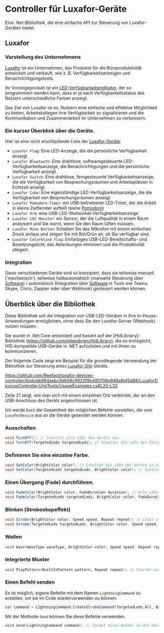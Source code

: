 # Controller für Luxafor-Geräte

Eine .Net-Bibliothek, die eine einfache API zur Steuerung von Luxafor-Geräten bietet.

## Luxafor

### Vorstellung des Unternehmens

[Luxafor](https://luxafor.com) ist ein Unternehmen, das Produkte für die Büroproduktivität entwickelt und verkauft, wie z. B. Verfügbarkeitsanzeigen und Benachrichtigungstools. 

Ihr Vorzeigeprodukt ist ein [LED-Verfügbarkeitsindikator](https://luxafor.com/product/flag), der so programmiert werden kann, dass er je nach Verfügbarkeitsstatus des Nutzers unterschiedliche Farben anzeigt. 

Das Ziel von Luxafor ist es, Nutzern eine einfache und effektive Möglichkeit zu bieten, Arbeitskollegen ihre Verfügbarkeit zu signalisieren und die Kommunikation und Zusammenarbeit im Unternehmen zu verbessern.

### Ein kurzer Überblick über die Geräte.

Hier ist eine nicht erschöpfende Liste der [Luxafor-Geräte](https://luxafor.com/products):

- `Luxafor Flag`: Eine LED-Anzeige, die die persönliche Verfügbarkeit anzeigt.
- `Luxafor Bluetooth`: Eine drahtlose, softwaregesteuerte LED-Verfügbarkeitsanzeige, die Benachrichtigungen und die persönliche Verfügbarkeit anzeigt.
- `Luxafor Switch`: Eine drahtlose, ferngesteuerte Verfügbarkeitsanzeige, die die Verfügbarkeit von Besprechungsräumen und Arbeitsplätzen in Echtzeit anzeigt.
- `Luxafor Cube`: Eine eigenständige LED-Verfügbarkeitsanzeige, die die Verfügbarkeit von Besprechungsräumen anzeigt.
- `Luxafor Pomodoro-Timer`: ein USB-betriebener LED-Timer, der die Arbeit in kleine Zeitfenster aufteilt (siehe [Pomodoro](https://reefact.net/craftsmanship/tools/pomodoro))
- `Luxafor Orb`: eine USB-LED-Weitwinkel-Verfügbarkeitsanzeige
- `Luxafor CO2 Monitor`: ein Sensor, der die Luftqualität in einem Raum analysiert und Sie warnt, wenn Sie den Raum lüften müssen.
- `Luxafor Mute Button`: Schalten Sie das Mikrofon mit einem einfachen Druck an/aus und zeigen Sie mit Rot/Grün an, ob Sie verfügbar sind.
- `Luxafor Colorblind Flag`: Einfarbiges USB-LED-Bereitschafts- und Besetzungslicht, das Ablenkungen eliminiert und die Produktivität steigert.

### Integration

Diese verschiedenen Geräte sind so konzipiert, dass sie teilweise manuell ('mechanisch'), teilweise halbautomatisch (manuelle Steuerung über [Software](https://luxaformanual.com)) / automatisch (Integration über [Software](https://luxaformanual.com) in Tools wie Teams, Skype, Cisco, Zappier oder über Webhook) gesteuert werden können. 

## Überblick über die Bibliothek

Diese Bibliothek soll die Integration von USB-LED-Geräten in Ihre In-House-Anwendungen ermöglichen, ohne dass Sie den Luxafor-Server (Webhook) nutzen müssen.

Sie wurde in .Net Core entwickelt und basiert auf der [HidLibrairy]-Bibliothek (https://github.com/mikeobrien/HidLibrary), die es ermöglicht, HID-kompatible USB-Geräte in .NET aufzulisten und mit ihnen zu kommunizieren.

Der folgende Code zeigt ein Beispiel für die grundlegende Verwendung der Bibliothek zur Steuerung eines [Luxafor Orb](https://luxafor.com/product/orb/)-Geräts.

https://github.com/Reefact/luxafor-devices-controller/blob/eb984aebc8db58c9922f9b480706e946a8ef5d88/LuxaforDevicesController.UnitTests/UsageExamples.cs#L20-L32

Zeile 21 zeigt, wie man sich mit einem einzelnen Orb verbindet, der an den USB-Anschluss des Geräts angeschlossen ist.

Ich werde kurz die Gesamtheit der möglichen Befehle vorstellen, die vom `LuxaforDevice` aus an die Geräte gesendet werden können.

### Ausschalten

```csharp
void TurnOff(); // Schaltet alle LEDs des Geräts aus.
void TurnOff(TargetedLeds targetedLeds); // Schaltet die LEDs des Zielgeräts aus.
```

### Definieren Sie eine einzelne Farbe.

```csharp
void SetColor(BrightColor color); // Schaltet die LEDs des Geräts in einer benutzerdefinierten Farbe ein.
void SetColor(TargetedLeds targetedLeds, BrightColor color); // Schaltet die LEDs des Zielgeräts in einer benutzerdefinierten Farbe ein.
```

### Einen Übergang (Fade) durchführen.

```csharp
void FadeColor(BrightColor color, FadeDuration duration); // Alle LEDs des Geräts werden in eine benutzerdefinierte Farbe umgewandelt.
void FadeColor(TargetedLeds targetedLeds, BrightColor color, FadeDuration duration); // Überblendet die LEDs des Zielgeräts in eine benutzerdefinierte Farbe.
```

### Blinken (Stroboskopeffekt)

```csharp
void Strobe(BrightColor color, Speed speed, Repeat repeat); // Lässt alle LEDs des Geräts in einer benutzerdefinierten Farbe blinken.
void Strobe(TargetedLeds targetedLeds, BrightColor color, Speed speed, Repeat repeat); // Lässt die LEDs des Zielgeräts in einer benutzerdefinierten Farbe blinken.
```

### Wellen

```csharp
void Wave(WaveType waveType, BrightColor color, Speed speed, Repeat repeat); // Startet ein wellenförmiges Muster, das alle LEDs des Geräts auf der Grundlage einer benutzerdefinierten Farbe anvisiert.
```

### Integrierte Muster

```csharp
void PlayPattern(BuiltInPattern pattern, Repeat repeat); // Startet ein eingebettetes Muster, das auf alle LEDs des Geräts zielt.
```

### Einen Befehl senden

Es ist möglich, eigene Befehle mit dem Namen ``LightningCommand`` zu erstellen, um sie im Code wiederverwenden zu können:

```csharp
var command = LightningCommand.CreateStrobeCommand(TargetedLeds.All, BrightColor.Yellow, Speed.FromByte(20), Repeat.Count(3));
```

Mit der Methode `Send` können Sie diese Befehle verwenden.

```csharp
void Send(LightningCommand command); // Sendet einen Befehl an das Gerät.
```
